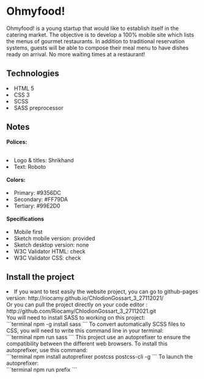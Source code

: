 # Ohmyfood!
<p>Ohmyfood! is a young startup that would like to establish itself in the catering market. The objective is to develop a 100% mobile site which lists the menus of gourmet restaurants. In addition to traditional reservation systems, guests will be able to compose their meal menu to have dishes ready on arrival. No more waiting times at a restaurant!</p>

## Technologies
<li>HTML 5</li>
<li>CSS 3</li>
<li>SCSS</li>
<li>SASS preprocessor</li>

## Notes
<span><strong>Polices:</strong></span><br>
<br>
<li>Logo & titles: Shrikhand</li>
<li>Text: Roboto</li>
<br>
<span><strong>Colors:</strong></span><br>
<br>
<li>Primary: #9356DC</li>
<li>Secondary: #FF79DA</li>
<li>Tertiary: #99E2D0</li>
<br>
<span><strong>Specifications</strong></span><br>
<br>
<li>Mobile first</li>
<li>Sketch mobile version: provided</li>
<li>Sketch desktop version: none</li>
<li>W3C Validator HTML: check</li>
<li>W3C Validator CSS: check</li>

## Install the project
<li>If you want to test easily the website project, you can go to github-pages version: http://riocamy.github.io/ChlodionGossart_3_27112021/
<br>
Or you can pull the project directly on your code editor :<br>
http://github.com/Riocamy/ChlodionGossart_3_27112021.git
<br>
You will need to install SASS to working on this project:<br>
```terminal
npm -g install sass
```
To convert automatically SCSS files to CSS, you will need to write this command line in your terminal:<br>
```terminal
npm run sass
```
This project use an autoprefixer to ensure the compatibility between the different web browsers. To install this autoprefixer, use this command:<br>
```terminal
npm install autoprefixer postcss postcss-cli -g
```
To launch the autoprefixer:<br>
```terminal
npm run prefix
```




